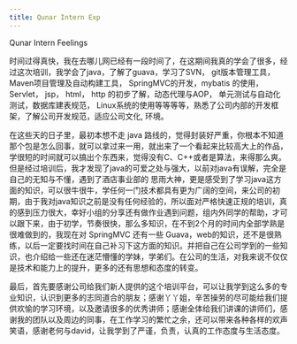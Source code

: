 ```yaml
---
title: Qunar Intern Exp
---
```


Qunar Intern Feelings

<!--more-->


  时间过得真快，我在去哪儿网已经有一段时间了，在这期间我真的学会了很多，经过这次培训，我学会了java，了解了guava，学习了SVN， git版本管理工具， Maven项目管理及自动构建工具， SpringMVC的开发，mybatis 的使用，Servlet， jsp， html， http 的初步了解，动态代理与AOP， 单元测试与自动化测试，数据库建表规范， Linux系统的使用等等等等，熟悉了公司内部的开发框架，了解公司开发规范，适应公司文化, 环境。
   
  在这些天的日子里，最初本想不走 java 路线的，觉得封装好严重，你根本不知道那个包是怎么回事，就可以拿过来一用，就出来了一个看起来比较高大上的作品，学很短的时间就可以搞出个东西来，觉得没有C、C++或者是算法，来得那么爽。但是经过培训后，我才发现了java的可爱之处与强大，以前对java有误解，完全是自己的无知与不懂，遇到了酒店事业部的 思雨大神，更是感受到了学习java这方面的知识，可以很牛很牛，学任何一门技术都具有更为广阔的空间，来公司的初期，由于我对java知识之前是没有任何经验的，所以面对严格快速正规的培训，真的感到压力很大，幸好小组的分享还有做作业遇到问题，组内外同学的帮助，才可以跟下来，由于初学，节奏很快，那么多知识，在不到2个月的时间内全部学熟是很难做到的，我现在对 SpringMVC 还有一些 Guava，web的知识，还不是很熟练，以后一定要找时间在自己补习下这方面的知识。并把自己在公司学到的一些知识，也介绍给一些还在迷茫懵懂的学妹，学弟们。在公司的生活，对我来说不仅仅是技术和能力上的提升，更多的还有思想和态度的转变。
  
  最后，首先要感谢公司给我们新人提供的这个培训平台，可以让我学到这么多的专业知识，认识到更多的志同道合的朋友；感谢丫丫姐，辛苦操劳的尽可能给我们提供欢愉的学习环境，以及邀请很多的优秀讲师；感谢全体给我们讲课的讲师们，感谢我的团队以及周边的同事，在工作学习的繁忙之余，还可以带来各种各样的欢声笑语，感谢老何与david，让我学到了严谨，负责，认真的工作态度与生活态度。




